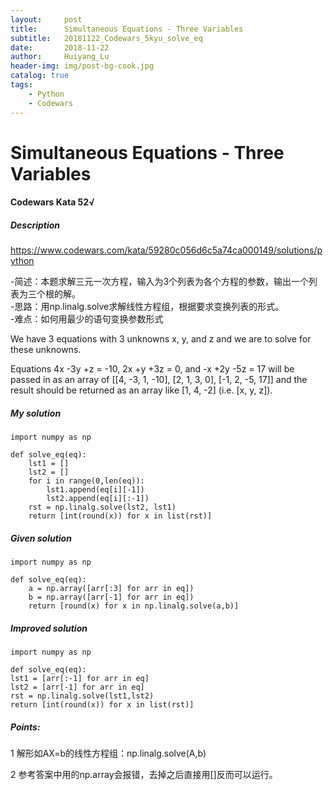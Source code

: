 ```yaml
---
layout:     post
title:      Simultaneous Equations - Three Variables
subtitle:   20181122_Codewars_5kyu_solve_eq
date:       2018-11-22
author:     Huiyang_Lu
header-img: img/post-bg-cook.jpg
catalog: true
tags:
    - Python
    - Codewars
---
```

# Simultaneous Equations - Three Variables
#### Codewars Kata 52√
##### Description
https://www.codewars.com/kata/59280c056d6c5a74ca000149/solutions/python

-简述：本题求解三元一次方程，输入为3个列表为各个方程的参数，输出一个列表为三个根的解。  
-思路：用np.linalg.solve求解线性方程组，根据要求变换列表的形式。  
-难点：如何用最少的语句变换参数形式

We have 3 equations with 3 unknowns x, y, and z and we are to solve for these unknowns.

Equations 4x -3y +z = -10, 2x +y +3z = 0, and -x +2y -5z = 17
will be passed in as an array of [[4, -3, 1, -10], [2, 1, 3, 0], [-1, 2, -5, 17]]
and the result should be returned as an array like [1, 4, -2] (i.e. [x, y, z]).

##### My solution
    import numpy as np

    def solve_eq(eq):
        lst1 = []
        lst2 = []
        for i in range(0,len(eq)):
            lst1.append(eq[i][-1])
            lst2.append(eq[i][:-1])
        rst = np.linalg.solve(lst2, lst1)
        return [int(round(x)) for x in list(rst)]

##### Given solution
    import numpy as np
    
    def solve_eq(eq):
        a = np.array([arr[:3] for arr in eq])
        b = np.array([arr[-1] for arr in eq])
        return [round(x) for x in np.linalg.solve(a,b)]

##### Improved solution
    import numpy as np

    def solve_eq(eq):
    lst1 = [arr[:-1] for arr in eq]
    lst2 = [arr[-1] for arr in eq]
    rst = np.linalg.solve(lst1,lst2)
    return [int(round(x)) for x in list(rst)]
  
##### Points:  
1 解形如AX=b的线性方程组：np.linalg.solve(A,b)  
  
2 参考答案中用的np.array会报错，去掉之后直接用[]反而可以运行。
  
